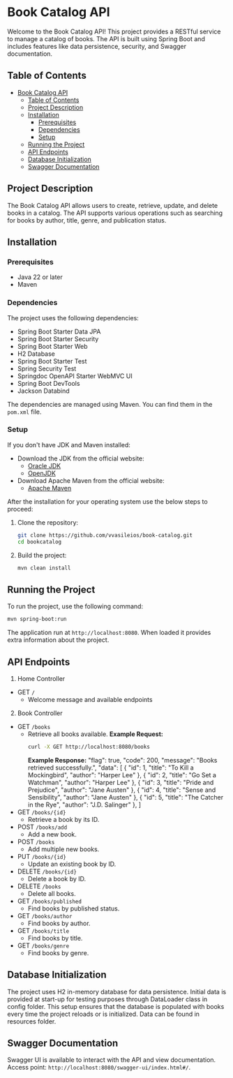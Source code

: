 # Book Catalog API

Welcome to the Book Catalog API! This project provides a RESTful service to manage a catalog of books. The API is built using Spring Boot and includes features like data persistence, security, and Swagger documentation.

## Table of Contents

- [Book Catalog API](#book-catalog-api)
  - [Table of Contents](#table-of-contents)
  - [Project Description](#project-description)
  - [Installation](#installation)
    - [Prerequisites](#prerequisites)
    - [Dependencies](#dependencies)
    - [Setup](#setup)
  - [Running the Project](#running-the-project)
  - [API Endpoints](#api-endpoints)
  - [Database Initialization](#database-initialization)
  - [Swagger Documentation](#swagger-documentation)

## Project Description

The Book Catalog API allows users to create, retrieve, update, and delete books in a catalog. The API supports various operations such as searching for books by author, title, genre, and publication status.

## Installation

### Prerequisites

- Java 22 or later
- Maven

### Dependencies

The project uses the following dependencies:
- Spring Boot Starter Data JPA
- Spring Boot Starter Security
- Spring Boot Starter Web
- H2 Database
- Spring Boot Starter Test
- Spring Security Test
- Springdoc OpenAPI Starter WebMVC UI
- Spring Boot DevTools
- Jackson Databind

The dependencies are managed using Maven. You can find them in the `pom.xml` file.

### Setup

If you don't have JDK and Maven installed:
- Download the JDK from the official website:
  - [Oracle JDK](https://www.oracle.com/java/technologies/javase-jdk22-downloads.html)
  - [OpenJDK](https://jdk.java.net/22/)
- Download Apache Maven from the official website:
  - [Apache Maven](https://maven.apache.org/download.cgi)

After the installation for your operating system use the below steps to proceed:
1. Clone the repository: 
    ```sh
    git clone https://github.com/vvasileios/book-catalog.git
    cd bookcatalog
    ```

2. Build the project:
    ```sh
    mvn clean install
    ```

## Running the Project

To run the project, use the following command:
```sh
mvn spring-boot:run
```

The application run at `http://localhost:8080`. When loaded it provides extra information about the project.

## API Endpoints

1. Home Controller
  - GET `/`
    - Welcome message and available endpoints
2. Book Controller
  - GET `/books`
    - Retrieve all books available.
      **Example Request:**
        ```bash
        curl -X GET http://localhost:8080/books
        ```
      **Example Response:**
      "flag": true,
      "code": 200,
      "message": "Books retrieved successfully.",
      "data": [
        {
            "id": 1,
            "title": "To Kill a Mockingbird",
            "author": "Harper Lee"
        },
        {
            "id": 2,
            "title": "Go Set a Watchman",
            "author": "Harper Lee"
        },
        {
            "id": 3,
            "title": "Pride and Prejudice",
            "author": "Jane Austen"
        },
        {
            "id": 4,
            "title": "Sense and Sensibility",
            "author": "Jane Austen"
        },
        {
            "id": 5,
            "title": "The Catcher in the Rye",
            "author": "J.D. Salinger"
        },
      ]
  - GET `/books/{id}`
    - Retrieve a book by its ID.
  - POST `/books/add`
    - Add a new book.
  - POST `/books`
    - Add multiple new books.
  - PUT `/books/{id}`
    - Update an existing book by ID.
  - DELETE `/books/{id}`
    - Delete a book by ID.
  - DELETE `/books`
    - Delete all books.
  - GET `/books/published`
    - Find books by published status.
  - GET `/books/author`
    - Find books by author.
  - GET `/books/title`
    - Find books by title.
  - GET `/books/genre`
    - Find books by genre.

## Database Initialization

The project uses H2 in-memory database for data persistence. Initial data is provided at start-up for testing purposes through DataLoader class in config folder.
This setup ensures that the database is populated with books every time the project reloads or is initialized. Data can be found in resources folder.

## Swagger Documentation

Swagger UI is available to interact with the API and  view documentation. Access point: `http://localhost:8080/swagger-ui/index.html#/`.